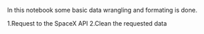 In this notebook some basic data wrangling and formating is done.

1.Request to the SpaceX API
2.Clean the requested data
